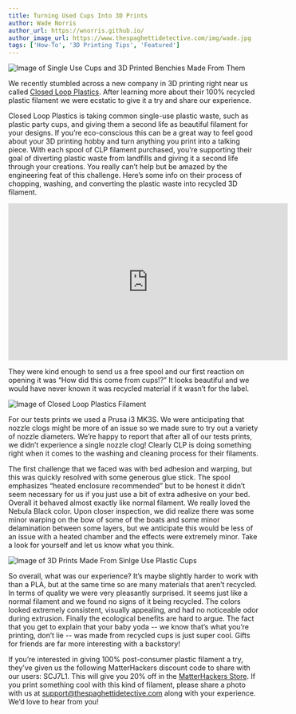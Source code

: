 ```yaml
---
title: Turning Used Cups Into 3D Prints
author: Wade Norris
author_url: https://wnorris.github.io/
author_image_url: https://www.thespaghettidetective.com/img/wade.jpg
tags: ['How-To', '3D Printing Tips', 'Featured']
---
```


<img src="/img/blogs/clp-1.jpg" alt="Image of Single Use Cups and 3D Printed Benchies Made From Them" />

We recently stumbled across a new company in 3D printing right near us called <a href="https://www.closedloopplastics.com/?utm_source=newsletter&utm_medium=email&utm_campaign=tsd" target="_new" alt="Closed Loop Plastics">Closed Loop Plastics</a>. After learning more about their 100% recycled plastic filament we were ecstatic to give it a try and share our experience.

<!--truncate-->

Closed Loop Plastics is taking common single-use plastic waste, such as plastic party cups, and giving them a second life as beautiful filament for your designs. If you’re eco-conscious this can be a great way to feel good about your 3D printing hobby and turn anything you print into a talking piece. With each spool of CLP filament purchased, you’re supporting their goal of diverting plastic waste from landfills and giving it a second life through your creations. You really can’t help but be amazed by the engineering feat of this challenge. Here’s some info on their  process of chopping, washing, and converting the plastic waste into recycled 3D filament.

<div className="videoWrapper">
  <iframe width="560" height="315" src="https://www.youtube.com/embed/PXHX60rSwiQ" frameBorder="0" allow="accelerometer; autoplay; clipboard-write; encrypted-media; gyroscope; picture-in-picture" allowFullScreen></iframe>
</div>

They were kind enough to send us a free spool and our first reaction on opening it was “How did this come from cups!?” It looks beautiful and we would have never known it was recycled material if it wasn’t for the label.

<img src="/img/blogs/clp-2.jpg" alt="Image of Closed Loop Plastics Filament" />

For our tests prints we used a Prusa i3 MK3S. We were anticipating that nozzle clogs might be more of an issue so we made sure to try out a variety of nozzle diameters. We’re happy to report that after all of our tests prints, we didn’t experience a single nozzle clog! Clearly CLP is doing something right when it comes to the washing and cleaning process for their filaments.

The first challenge that we faced was with bed adhesion and warping, but this was quickly resolved with some generous glue stick. The spool emphasizes “heated enclosure recommended” but to be honest it didn’t seem necessary for us if you just use a bit of extra adhesive on your bed. Overall it behaved almost exactly like normal filament. We really loved the Nebula Black color. Upon closer inspection, we did realize there was some minor warping on the bow of some of the boats and some minor delamination between some layers, but we anticipate this would be less of an issue with a heated chamber and the effects were extremely minor. Take a look for yourself and let us know what you think.

<img src="/img/blogs/clp-3.jpg" alt="Image of 3D Prints Made From Sinlge Use Plastic Cups" />

So overall, what was our experience? It’s maybe slightly harder to work with than a PLA, but at the same time so are many materials that aren’t recycled. In terms of quality we were very pleasantly surprised. It seems just like a normal filament and we found no signs of it being recycled. The colors looked extremely consistent, visually appealing, and had no noticeable odor during extrusion. Finally the ecological benefits are hard to argue. The fact that you get to explain that your baby yoda -- we know that’s what you’re printing, don’t lie -- was made from recycled cups is just super cool. Gifts for friends are far more interesting with a backstory!

If you’re interested in giving 100% post-consumer plastic filament a try, they’ve given us the following MatterHackers discount code to share with our users: SCJ7L1. This will give you 20% off in the <a href="https://www.matterhackers.com/store/c/closed-loop-plastics?utm_source=newsletter&utm_medium=email&utm_campaign=tsd" target="_new" alt="MatterHackers store">MatterHackers Store</a>. If you print something cool with this kind of filament, please share a photo with us at <a href="mailto:support@thespaghettidetective.com" target="_new">support@thespaghettidetective.com</a> along with your experience. We’d love to hear from you!
